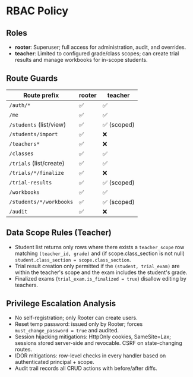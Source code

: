 # RBAC Policy

## Roles
- **rooter**: Superuser; full access for administration, audit, and overrides.
- **teacher**: Limited to configured grade/class scopes; can create trial results and manage workbooks for in-scope students.

## Route Guards
| Route prefix | rooter | teacher |
|---|---|---|
| `/auth/*` | ✅ | ✅ |
| `/me` | ✅ | ✅ |
| `/students` (list/view) | ✅ | ✅ (scoped) |
| `/students/import` | ✅ | ❌ |
| `/teachers*` | ✅ | ❌ |
| `/classes` | ✅ | ✅ |
| `/trials` (list/create) | ✅ | ✅ |
| `/trials/*/finalize` | ✅ | ❌ |
| `/trial-results` | ✅ | ✅ (scoped) |
| `/workbooks` | ✅ | ✅ |
| `/students/*/workbooks` | ✅ | ✅ (scoped) |
| `/audit` | ✅ | ❌ |

## Data Scope Rules (Teacher)
- Student list returns only rows where there exists a `teacher_scope` row matching `(teacher_id, grade)` and (if scope.class_section is not null) `student.class_section = scope.class_section`.
- Trial result creation only permitted if the `(student, trial_exam)` are within the teacher's scope and the exam includes the student's grade.
- Finalized exams (`trial_exam.is_finalized = true`) disallow editing by teachers.

## Privilege Escalation Analysis
- No self-registration; only Rooter can create users.
- Reset temp password: issued only by Rooter; forces `must_change_password = true` and audited.
- Session hijacking mitigations: HttpOnly cookies, SameSite=Lax; sessions stored server-side and revocable. CSRF on state-changing routes.
- IDOR mitigations: row-level checks in every handler based on authenticated principal + scope.
- Audit trail records all CRUD actions with before/after diffs.

